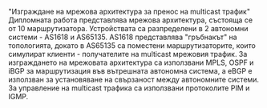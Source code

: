 "Изграждане на мрежова архитектура за пренос на multicast трафик"
Дипломната работа представлява мрежова архитектура, състояща се от 10 маршрутизатора.
Устройствата са разпределени в 2 автономни системи - AS1618 и AS65135. AS1618 представлява "гръбнакът" на топологията, докато в AS65135 са поместени маршрутизаторите, които симулират клиенти - получателите на multicast мрежовия трафик.
За изграждането на мрежовата архитектура са използвани MPLS, OSPF и iBGP за маршрутизация във вътрешната автономна система, а eBGP е използван за установяване на свързаност между автономните системи.
За управление на multicast трафика са използвани протоколите PIM и IGMP.
